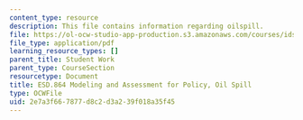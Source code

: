 ```yaml
---
content_type: resource
description: This file contains information regarding oilspill.
file: https://ol-ocw-studio-app-production.s3.amazonaws.com/courses/ids-410j-modeling-and-assessment-for-policy-spring-2013/2e7a3f667877d8c2d3a239f018a35f45_MITESD_864S13_OilSpill.pdf
file_type: application/pdf
learning_resource_types: []
parent_title: Student Work
parent_type: CourseSection
resourcetype: Document
title: ESD.864 Modeling and Assessment for Policy, Oil Spill
type: OCWFile
uid: 2e7a3f66-7877-d8c2-d3a2-39f018a35f45
---
```

